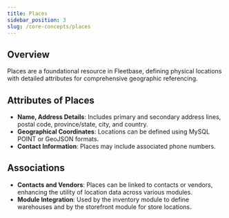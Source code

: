 ```yaml
---
title: Places
sidebar_position: 3
slug: /core-concepts/places
---
```


## Overview

Places are a foundational resource in Fleetbase, defining physical locations with detailed attributes for comprehensive geographic referencing.

## Attributes of Places

- **Name, Address Details**: Includes primary and secondary address lines, postal code, province/state, city, and country.
- **Geographical Coordinates**: Locations can be defined using MySQL POINT or GeoJSON formats.
- **Contact Information**: Places may include associated phone numbers.

## Associations

- **Contacts and Vendors**: Places can be linked to contacts or vendors, enhancing the utility of location data across various modules.
- **Module Integration**: Used by the inventory module to define warehouses and by the storefront module for store locations.